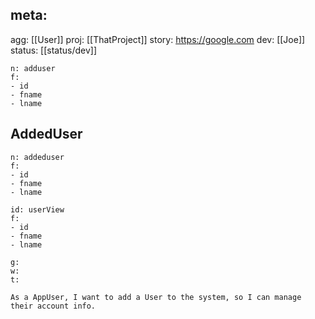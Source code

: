 
## meta:
agg: [[User]]
proj: [[ThatProject]]
story: https://google.com
dev: [[Joe]]
status: [[status/dev]]


```cm
n: adduser
f:
- id
- fname
- lname

```

## AddedUser
```ev
n: addeduser
f:
- id
- fname
- lname
```



```vw
id: userView
f: 
- id
- fname
- lname
```

```gwt
g: 
w:
t:
```

```story
As a AppUser, I want to add a User to the system, so I can manage their account info.



```